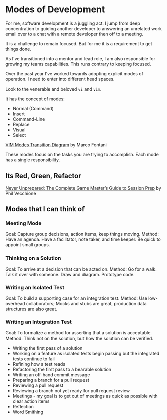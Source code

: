 # Modes of Development

For me, software development is a juggling act.
I jump from deep concentration to guiding another developer to answering an unrelated work email over to a chat with a remote developer then off to a meeting.

It is a challenge to remain focused.
But for me it is a requirement to get things done.

As I've transitioned into a mentor and lead role, I am also responsible for growing my teams capabilities.
This runs contrary to keeping focused.

Over the past year I've worked towards adopting explicit modes of operation.
I need to enter into different head spaces.

Look to the venerable and beloved `vi` and `vim`.

It has the concept of modes:

* Normal (Command)
* Insert
* Command-Line
* Replace
* Visual
* Select

[VIM Modes Transition Diagram](https://darkpan.com/files/vim.svg) by Marco Fontani

These modes focus on the tasks you are trying to accomplish.
Each mode has a single responsibility.

## Its Red, Green, Refactor

[Never Unprepared: The Complete Game Master’s Guide to Session Prep](http://www.enginepublishing.com/never-unprepared-the-complete-game-masters-guide-to-session-prep) by Phil Vecchione

## Modes that I can think of

### Meeting Mode

Goal: Capture group decisions, action items, keep things moving.
Method: Have an agenda. Have a facilitator, note taker, and time keeper. Be quick to appoint small groups.

### Thinking on a Solution

Goal: To arrive at a decision that can be acted on.
Method: Go for a walk. Talk it over with someone. Draw and diagram. Prototype code.

### Writing an Isolated Test

Goal: To build a supporting case for an integration test.
Method: Use low-overhead collaborators; Mocks and stubs are great, production data structures are also great.

### Writing an Integration Test

Goal: To formalize a method for asserting that a solution is acceptable.
Method: Think not on the solution, but how the solution can be verified.

* Writing the first pass of a solution
* Working on a feature as isolated tests begin passing but the integrated tests continue to fail
* Refining how a test reads
* Refactoring the first pass to a bearable solution
* Writing an off-hand commit message
* Preparing a branch for a pull request
* Reviewing a pull request
* Reviewing a branch not yet ready for pull request review
* Meetings - my goal is to get out of meetings as quick as possible with clear action items
* Reflection
* Word Smithing